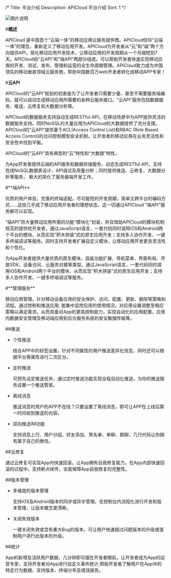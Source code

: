 /*
Title: 平台介绍
Description: APICloud 平台介绍
Sort: 1
*/

![图片说明](/img/docImage/overview.jpg)

#**概述**

APICloud 是中国首个“云端一体”的移动应用云服务提供商。APICloud信仰“云端一体”的理念，重新定义了移动应用开发。APICloud为开发者从“云”和“端”两个方向提供API，简化移动应用开发技术，让移动应用的开发周期从一个月缩短到7天。APICloud由“云API”和“端API”两部分组成，可以帮助开发者快速实现移动应用的开发、测试、发布、管理和运营的全生命周期管理。APICloud致力成为中国领先的移动垂直领域云服务商，帮助中国数百万web开发者转化成移动APP专家！

#**云API**

APICloud的“云API”规划的初衷是为了让开发者只需要少量、甚至不需要服务端编码，就可以自动生成移动应用所需要的各种云服务接口。“云API”服务包括数据服务、推送、云修复和大数据分析等。

APICloud的数据服务支持自动生成RESTful API，在移动场景中为APP提供灵活的数据服务支持。同时NoSQL的大量应用为APICloud的大数据提供了充分支撑。APICloud的“云API”提供基于ACL(Access Control List)和RBAC (Role Based Access Control)的访问控制模型安全机制，让开发者的移动应用在业务灵活性和安全性中找到平衡。

APICloud的“云API”具有典型的“云”特性和“大数据”特性。

为App开发者提供云端的API服务和数据存储服务，动态生成RESTful API，支持在线NoSQL数据表设计、API调试及用量分析；同时提供推送、云修复、大数据分析等服务， 极大的简化了服务器端开发工作。

<div id="clientApi"></div>
#**端API**

优质的用户体验，完善的终端适配，尽可能短的开发周期，简单又跨平台的编码方式......这些几乎成了移动应用开发者的理想状态，这一切通过APICloud “端API”服务都可以实现。

“端API”将大量移动应用所需的功能“模块化“封装，并且借助APICloud的模块机制规范的提供给开发者，通过JavaScript语言，一套代码同时调用iOS和Android两个平台的模块，从而实现“积木拼装”式的原生应用开发；支持多人协作开发、一键多终端调试等服务。同时支持开发者扩展自定义模块，让移动应用开发更具灵活性和个性化。

为App开发者提供大量优质的原生模块，涵盖功能扩展、导航菜单、界面布局、开放SDK、设备访问、云服务对接等类型。通过JavaScript语言，一套代码同时调用iOS和Android两个平台的模块，从而实现“积木拼装”式的原生应用开发；支持多人协作开发、一键多终端调试等服务。

<div id="service"></div>
#**管理服务**

移动应用管理，针对移动设备应用的安全保护、访问、配置、更新、删除等策略和流程。通过控制和推送应用, 能集中监控应用的使用情况，对应用设置调整至相应策略以满足需求。从而具备对App的更高控制能力，实现自动化的应用配置，应用内数据安全管理及移动端应用到后台服务系统的安全数据传输等。

##推送

- 个性推送

	结合APP中的标签设置，针对不同属性的用户推送差异化信息，同时还可以根据平台等属性进行二次区分。

- 定时推送

	可预先设定推送任务，通过定时推送功能实现全程自动化推送，为你的推送服务设置一个推送管家。

- 离线消息

	推送消息时用户的APP不在线？只要设置了离线消息，即可让APP在上线后第一时间收到推送的内容。

- 双向推送IM功能

	支持消息上行、用户分组、好友添加、黑名单、单聊、群聊，几行代码让你拥有属于自己的微信。

##云修复

通过云修复可实现App内快速回滚，让App拥有自我修复能力，在App内部快速回滚的过程中，支持断点续传，全面保障App自我修复的完整性。

##版本管理

- 多维度的版本管理

	支持iOS及Android版本的同步或异步管理，在控制台内流程化进行开发和版本管理，让版本概念更清晰。

- 关闭失效版本

	一键关闭失效或含有重大Bug的版本，可让用户快速跳过问题版本的升级或强制用户进行此版本的升级。

##统计

App的新增及活跃用户数据，几分钟即可摆在开发者眼前，让开发者成为App的运营专家，支持开发者对App进行自定义事件统计,帮助开发者了解用户在App中的特定行为数据、支持版本、终端分布及错误报告。

